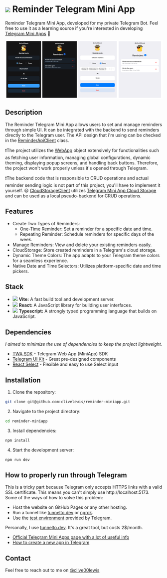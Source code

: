 # <img src="https://avatars.githubusercontent.com/u/6113871?s=48&v=4" width="25px"/> Reminder Telegram Mini App

Reminder Telegram Mini App, developed for my private Telegram Bot. Feel free to use it as a learning source if you're interested in developing [Telegram Mini Apps](https://core.telegram.org/bots/webapps) 🙂 

<img src="./src/assets/preview.png" />

## Description

The Reminder Telegram Mini App allows users to set and manage reminders through simple UI. It can be integrated with the backend to send reminders directly to the Telegram user. The API design that i'm using can be checked in the [ReminderApiClient](/src/services/client/ReminderApiClient.ts) class. 

❗The project utilizes the [WebApp](https://core.telegram.org/bots/webapps#cloudstorage) object extensively for functionalities such as fetching user information, managing global configurations, dynamic theming, displaying popup screens, and handling back buttons. Therefore, the project won't work properly unless it's opened through Telegram.


❗The backend code that is responsible to CRUD operations and actual reminder sending logic is not part of this project, you'll have to implement it yourself. 😃 [CloudStorageClient](/src/services/client/CloudStorageClient.ts) utilizes [Telegram Mini App Cloud Storage](https://core.telegram.org/bots/webapps#cloudstorage) and can be used as a local pseudo-backend for CRUD operations.

## Features

- Create Two Types of Reminders:
  - One-Time Reminder: Set a reminder for a specific date and time.
  - Repeating Reminder: Schedule reminders for specific days of the week.
- Manage Reminders: View and delete your existing reminders easily.
- CloudStorage: Store created reminders in a Telegram's cloud storage.
- Dynamic Theme Colors: The app adapts to your Telegram theme colors for a seamless experience.
- Native Date and Time Selectors: Utilizes platform-specific date and time pickers.


## Stack

- <img src="https://vitejs.dev/logo-with-shadow.png" width="20px"/> **Vite:** A fast build tool and development server.
- <img src="https://reactnative.dev/img/header_logo.svg" width="20px"/> **React:** A JavaScript library for building user interfaces.
- <img src="https://static-production.npmjs.com/255a118f56f5346b97e56325a1217a16.svg" width="20px" /> **Typescript:** A strongly typed programming language that builds on JavaScript.

## Dependencies

*I aimed to minimize the use of dependencies to keep the project lightweight.*

- [TWA SDK](https://github.com/twa-dev/SDK) - Telegram Web App (MiniApp) SDK
- [Telegram UI Kit](https://github.com/Telegram-Mini-Apps/TelegramUI) - Great pre-designed components
- [React Select](https://github.com/jedwatson/react-select) - Flexible and easy to use Select input

## Installation

1. Clone the repository:
    
```bash
git clone git@github.com:clivelewis/reminder-miniapp.git
```
2. Navigate to the project directory:
    
```bash
cd reminder-miniapp
```
3. Install dependencies:
    
```bash
npm install
```    
4. Start the development server:
    
```bash
npm run dev
```  

## How to properly run through Telegram
This is a tricky part because Telegram only accepts HTTPS links with a valid SSL certificate. This means you can't simply use http://localhost:5173. Some of the ways of how to solve this problem:

- Host the website on GitHub Pages or any other hosting.
- Run a tunnel like [tunnelto.dev](https://tunnelto.dev/) or [ngrok](https://ngrok.com/).
- Use the [test environment](https://docs.ton.org/develop/dapps/telegram-apps/testing-apps) provided by Telegram.

Personally, I use [tunnelto.dev](https://tunnelto.dev/). It's a great tool, but costs 2$/month.


- [Official Telegram Mini Apps page with a lot of useful info](https://core.telegram.org/bots/webapps)
- [How to create a new app in Telegram](https://docs.telegram-mini-apps.com/platform/creating-new-app)


## Contact

Feel free to reach out to me on [@clive00lewis](https://t.me/clive00lewis)
